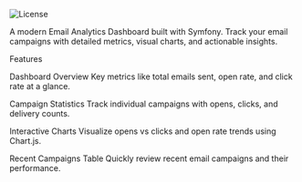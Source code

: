 ![License](https://img.shields.io/badge/License-MIT-green.svg)

A modern Email Analytics Dashboard built with Symfony. Track your email campaigns with detailed metrics, visual charts, and actionable insights.

Features

Dashboard Overview
Key metrics like total emails sent, open rate, and click rate at a glance.

Campaign Statistics
Track individual campaigns with opens, clicks, and delivery counts.

Interactive Charts
Visualize opens vs clicks and open rate trends using Chart.js.

Recent Campaigns Table
Quickly review recent email campaigns and their performance.
